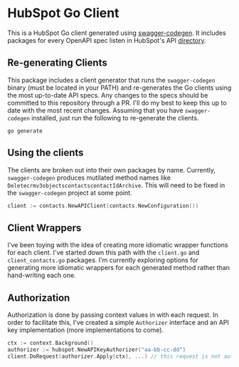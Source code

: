 # HubSpot Go Client
This is a HubSpot Go client generated using [swagger-codegen](https://github.com/swagger-api/swagger-codegen#getting-started). It includes packages for every OpenAPI spec listen in HubSpot's API [directory](https://api.hubspot.com/api-catalog-public/v1/apis).

## Re-generating Clients
This package includes a client generator that runs the `swagger-codegen` binary (must be located in your PATH) and re-generates the Go clients using the most up-to-date API specs. Any changes to the specs should be committed to this repository through a PR. I'll do my best to keep this up to date with the most recent changes. Assuming that you have `swagger-codegen` installed, just run the following to re-generate the clients.

```shell
go generate
```

## Using the clients
The clients are broken out into their own packages by name. Currently, `swagger-codegen` produces mutilated method names like `Deletecrmv3objectscontactscontactIdArchive`. This will need to be fixed in the `swagger-codegen` project at some point.
```go
client := contacts.NewAPIClient(contacts.NewConfiguration())
```

## Client Wrappers
I've been toying with the idea of creating more idiomatic wrapper functions for each client. I've started down this path with the `client.go` and `client_contacts.go` packages. I'm currently exploring options for generating more idiomatic wrappers for each generated method rather than hand-writing each one.

## Authorization
Authorization is done by passing context values in with each request. In order to facilitate this, I've created a simple `Authorizer` interface and an API key implementation (more implementations to come).
```go
ctx := context.Background()
authorizer := hubspot.NewAPIKeyAuthorizer("aa-bb-cc-dd")
client.DoRequest(authorizer.Apply(ctx), ...) // this request is not authorized
```